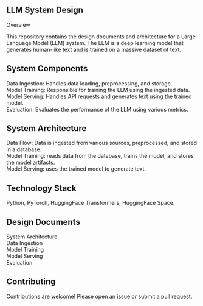 ## LLM System Design

Overview

This repository contains the design documents and architecture for a Large Language Model (LLM) system. The LLM is a deep learning model that generates human-like text and is trained on a massive dataset of text. <br/>

## System Components 
Data Ingestion: Handles data loading, preprocessing, and storage.<br/>
Model Training: Responsible for training the LLM using the ingested data.<br/>
Model Serving: Handles API requests and generates text using the trained model.<br/>
Evaluation: Evaluates the performance of the LLM using various metrics.<br/>

## System Architecture
Data Flow: Data is ingested from various sources, preprocessed, and stored in a database. <br/>
Model Training: reads data from the database, trains the model, and stores the model artifacts. <br/>
Model Serving: uses the trained model to generate text.<br/>

## Technology Stack
Python, PyTorch, HuggingFace Transformers, HuggingFace Space.

## Design Documents
System Architecture <br/>
Data Ingestion <br/>
Model Training <br/>
Model Serving <br/>
Evaluation <br/>

## Contributing
Contributions are welcome! Please open an issue or submit a pull request.
